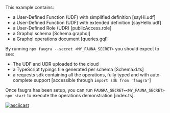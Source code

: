 This example contains:

- a User-Defined Function (UDF) with simplified definition [sayHi.udf]
- a User-Defined Function (UDF) with extended definition [sayHello.udf]
- a User-Defined Role (UDR) [publicAccess.role]
- a Graphql schema [Schema.graphql]
- a Graphql operations document [queries.gql]

By running `npx faugra --secret <MY_FAUNA_SECRET>` you should expect to see:

- The UDF and UDR uploaded to the cloud
- a TypeScript typings file generated per schema [Schema.d.ts]
- a requests sdk containing all the operations, fully typed and with auto-complete support [accessible through `import sdk from 'faugra'`]

Once faugra has been setup, you can run `FAUGRA_SECRET=<MY_FAUNA_SECRET> npm start` to execute the operations demonstration [index.ts].

[![asciicast](https://raw.githubusercontent.com/zvictor/faugra/master/.media/examples/with-UDF.gif)](https://asciinema.org/a/361573)
